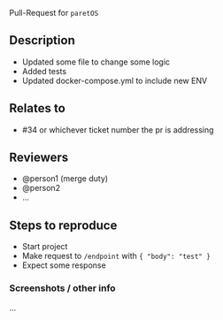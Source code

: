 Pull-Request for `paretOS`

## Description
- Updated some file to change some logic
- Added tests
- Updated docker-compose.yml to include new ENV

## Relates to
- #34 or whichever ticket number the pr is addressing

## Reviewers
- @person1 (merge duty)
- @person2
- ...

## Steps to reproduce
- Start project
- Make request to `/endpoint` with `{ "body": "test" }`
- Expect some response

### Screenshots / other info
...
